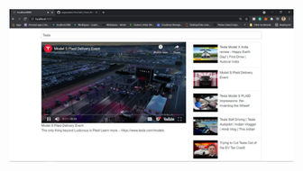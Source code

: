 <img src="https://github.com/sagarparker/YouTube_Clone_React/blob/main/Capture.PNG" alt="Youtube" width="100%" height="60%"/>